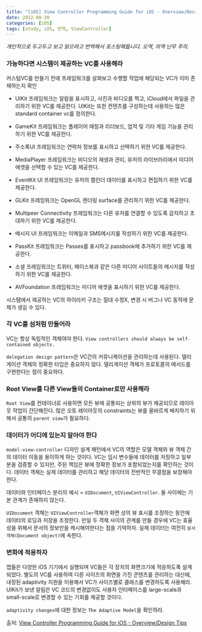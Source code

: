 ```yaml
---
title: "[iOS] View Controller Programming Guide for iOS - Overview/Design Tips"
date: 2022-08-30
categories: [iOS]
tags: [study, iOS, 번역, ViewController]
---
```


_개인적으로 두고두고 보고 읽으려고 번역해서 포스팅해둡니다. 오역, 의역 난무 주의._



### 가능하다면 시스템이 제공하는 VC를 사용해라

커스텀VC를 만들기 전에 프레임워크를 살펴보고 수행할 작업에 해당되는 VC가 이미 존재하는지 확인

-   UIKit 프레임워크는 알람을 표시하고, 사진과 비디오를 찍고, iCloud에서 파일을 관리하기 위한 VC를 제공한다. UIKit는 또한 컨텐츠를 구성하는데 사용하는 많은 standard container vc를 정의한다.
-   GameKit 프레임워크는 플레이어 매칭과 리더보드, 업적 및 기타 게임 기능을 관리하기 위한 VC를 제공한다.
-   주소록UI 프레임워크는 연락처 정보를 표시하고 선택하기 위한 VC를 제공한다.
-   MediaPlayer 프레임워크는 비디오의 재생과 관리, 유저의 라이브러리에서 미디어 에셋을 선택할 수 있는 VC를 제공한다.
-   EventKit UI 프레임워크는 유저의 캘린더 데이터를 표시하고 편집하기 위한 VC를 제공한다.
-   GLKit 프레임워크는 OpenGL 렌더링 surface를 관리하기 위한 VC를 제공한다.

-   Multipeer Connectivity 프레임워크는 다른 유저를 연결할 수 있도록 감지하고 초대하기 위한 VC를 제공한다.
-   메시지 UI 프레임워크는 이메일과 SMS메시지를 작성하기 위한 VC를 제공한다.
-   PassKit 프레임워크는 Passes를 표시하고 passbook에 추가하기 위한 VC를 제공한다.
-   소셜 프레임워크는 트위터, 페이스북과 같은 다른 미디어 사이트들의 메시지를 작성하기 위한 VC를 제공한다.
-   AVFoundation 프레임워크는 미디어 에셋을 표시하기 위한 VC를 제공한다.

시스템에서 제공하는 VC의 하이라키 구조는 절대 수정X, 변경 시 버그나 VC 동작에 문제가 생길 수 있다.



### 각 VC를 섬처럼 만들어라

VC는 항상 독립적인 객체여야 한다.
`View controllers should always be self-contained objects.`

`delegation design pattern`은 VC간의 커뮤니케이션을 관리하는데 사용된다. 델리게이션 객체의 정확한 타입은 중요하지 않다. 델리게이션 객체가 프로토콜의 메서드를 구현한다는 점이 중요하다.



### Root View를 다른 View들의 Container로만 사용해라

`Root View`를 컨테이너로 사용하면 모든 뷰에 공통되는 상위의 뷰가 제공되므로 레이아웃 작업이 간단해진다. 많은 오토 레이아웃의 constraints는 뷰를 올바르게 배치하기 위해서 공통의 `parent view`가 필요하다.



### 데이터가 어디에 있는지 알아야 한다

`model-view-controller` 디자인 설계 패턴에서 VC의 역할은 모델 객체와 뷰 객체 간의 데이터 이동을 용이하게 하는 것이다. VC는 임시 변수들에 데이터를 저장하고 일부분을 검증할 수 있지만, 주된 책임은 뷰에 정확한 정보가 포함되었는지를 확인하는 것이다. 데이터 객체는 실제 데이터를 관리하고 해당 데이터의 전반적인 무결점을 보장해야한다.

데이터와 인터페이스 분리의 예시 = `UIDocument`, `UIViewController`. 둘 사이에는 기본 관계가 존재하지 않는다.

`UIDocument` 객체는 `UIViewController`객체가 화면 상의 뷰 표시를 조정하는 동안에 데이터의 로딩과 저장을 조정한다. 만일 두 객체 사이의 관계를 만들 경우에 VC는 효율성을 위해서 문서의 정보만을 캐시해야한다는 점을 기억하자. 실제 데이터는 여전히 `문서 객체(Document object)`에 속한다.



### 변화에 적응하자

앱들은 다양한 iOS 기기에서 실행되며 VC들은 각 장치의 화면크기에 적응하도록 설계되었다. 별도의 VC를 사용하여 다른 사이즈의 화면을 가진 콘텐츠를 관리하는 대신에, 내장된 adaptivity 지원을 이용해서 VC가 사이즈별로 클래스를 변경하도록 사용해라. UIKit가 보낸 알림은 VC 코드의 변경없이도 사용자 인터페이스를 large-scale과 small-scale로 변경할 수 있는 기회를 제공할 것이다.

`adaptivity changes`에 대한 정보는 `The Adaptive Model`을 확인하라.

출처: [View Controller Programming Guide for iOS - Overview/Design Tips](https://developer.apple.com/library/archive/featuredarticles/ViewControllerPGforiPhoneOS/DesignTips.html#//apple_ref/doc/uid/TP40007457-CH5-SW1)